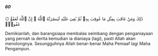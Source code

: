 ##### 60

<span class="ayah">۞ ذَٰلِكَ وَمَنْ عَاقَبَ بِمِثْلِ مَا عُوقِبَ بِهِۦ ثُمَّ بُغِىَ عَلَيْهِ لَيَنصُرَنَّهُ ٱللَّهُ ۗ إِنَّ ٱللَّهَ لَعَفُوٌّ غَفُورٌۭ</span>

<span class="ayah_translation">Demikianlah, dan barangsiapa membalas seimbang dengan penganiayaan yang pernah ia derita kemudian ia dianiaya (lagi), pasti Allah akan menolongnya. Sesungguhnya Allah benar-benar Maha Pemaaf lagi Maha Pengampun.</span>
